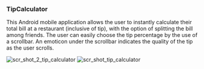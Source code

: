 ### TipCalculator
This Android mobile application allows the user to instantly calculate their total bill at a restaurant (inclusive of tip), with the option of splitting the bill among friends.
The user can easily choose the tip percentage by the use of a scrollbar. An emoticon under the scrollbar indicates the quality of the tip as the user scrolls. 

![scr_shot_2_tip_calculator](https://user-images.githubusercontent.com/77775666/126048953-526673a6-73be-407c-9e95-89bcc750dade.PNG)
![scr_shot_tip_calculator](https://user-images.githubusercontent.com/77775666/126048852-acf40e0d-8f66-45b3-9b61-0f4bfb6cca52.PNG)
